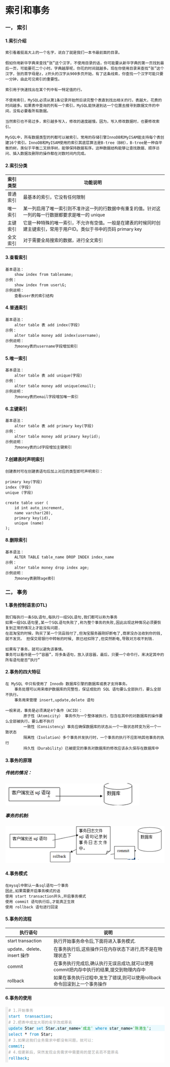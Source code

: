# 索引和事务

### 一， 索引

#### 1.索引介绍

```
索引看着挺高大上的一个名字，说白了就是我们一本书最前面的目录。

假如你用新华字典来查找“张”这个汉字，不使用目录的话，你可能要从新华字典的第一页找到最后一页，可能要花二个小时。字典越厚呢，你花的时间就越多。现在你使用目录来查找“张”这个汉字，张的首字母是z，z开头的汉字从900多页开始，有了这条线索，你查找一个汉字可能只要一分钟，由此可见索引的重要性。

索引用于快速找出在某个列中有一特定值的行。

不使用索引，MySQL必须从第1条记录开始然后读完整个表直到找出相关的行。表越大，花费的时间越多。如果表中查询的列有一个索引，MySQL能快速到达一个位置去搜寻到数据文件的中间，没有必要看所有数据。

当然索引也不易过多，索引越多写入，修改的速度越慢。因为，写入修改数据时，也要修改索引。

MySQL中，所有数据类型的列都可以被索引，常用的存储引擎InnoDB和MyISAM能支持每个表创建16个索引。InnoDB和MyISAM使用的索引其底层算法是B-tree（B树），B-tree是一种自平衡的树，类似于平衡二叉排序树，能够保持数据有序。这种数据结构能够让查找数据、顺序访问、插入数据及删除的操作都在对数时间内完成。
```

#### 2.索引分类

| 索引类型 | 功能说明                                     |
| :--- | ---------------------------------------- |
| 普通索引 | 最基本的索引，它没有任何限制                           |
| 唯一索引 | 某一列启用了唯一索引则不准许这一列的行数据中有重复的值。针对这一列的每一行数据都要求是唯一的  unique |
| 主键索引 | 它是一种特殊的唯一索引，不允许有空值。一般是在建表的时候同时创建主键索引，常用于用户ID。类似于书中的页码  primary key |
| 全文索引 | 对于需要全局搜索的数据，进行全文索引                       |

#### 3.查看索引

```
基本语法：
	show index from tablename;
示例：
	show index from user\G;
示例说明：
	查看user表的索引结构
```

#### 4.普通索引

```
基本语法：
	alter table 表 add index(字段)
示例：
	alter table money add index(username);
示例说明：
	为money表的username字段增加索引
```

####  5.唯一索引

```
基本语法：
	alter table 表 add unique(字段)
示例：
	alter table money add unique(email);
示例说明：
	为money表的email字段增加唯一索引
```

####  6.主键索引

```
基本语法：
	alter table 表 add primary key(字段)
示例：
	alter table money add primary key(id);
示例说明：
	为money表的id字段增加主键索引
```

#### 7.创建表时声明索引

```
创建表时可在创建表语句后加上对应的类型即可声明索引：

primary key(字段) 
index (字段)
unique (字段)

create table user (
	id int auto_increment,
	name varchar(20),
	primary key(id),
	unique (name)
);

```

#### 8.删除索引

```
基本语法：
	ALTER TABLE table_name DROP INDEX index_name
示例：
	alter table money drop index age;
示例说明：
	为money表删除age索引
```



### 二， 事务

#### 1.事务控制语言(DTL)

```
我们每执行一条SQL语句,每执行一组SQL语句,我们都可以称为事务
如果一组SQL语句里,某一个SQL语句失败了,称为整个事务的失败,因此出现这种情况必须要恢复到正常的情况上才能没有问题.
在逛淘宝的时候，购买了某一个货品钱付了,但淘宝服务器刚好断电了,商家没办法收到你的钱,就不发货。 担保交易银行中转帐的时候, 款已经扣除了,但突然断电,导致对方收不到钱.

如果有了事务，就可以避免该事情。
事务可以看作是一个“容器”，将多条语句，放入该容器，最后，只要一个命令行，来决定其中的所有语句是否“执行” 
```

#### 2.事务的四大特征

```
在 MySQL 中只有使用了 Innodb 数据库引擎的数据库或表才支持事务。
	事务处理可以用来维护数据库的完整性，保证成批的 SQL 语句要么全部执行，要么全部不执行。
	事务用来管理 insert,update,delete 语句

一般来说，事务是必须满足4个条件（ACID）：
		原子性（Atomicity） 事务作为一个整体被执行，包含在其中的对数据库的操作要么全部被执行，要么都不执行
		一致性（Consistency）事务应确保数据库的状态从一个一致状态转变为另一个一致状态
		隔离性（Isolation）多个事务并发执行时，一个事务的执行不应影响其他事务的执行
		持久性（Durability）已被提交的事务对数据库的修改应该永久保存在数据库中

```



#### 3.事务的原理

##### 传统的情况：

![](imgs/事务1.png)

##### 事务的机制:

![](imgs/事务2.png)



#### 4.事务模式

```
在mysql中默认一条sql语句一个事务
因此,如果需要开启事务模式的话
使用 start transaction开头,开启事务模式
使用 commit 语句执行后,才能真正生效
使用 rollback 语句进行回滚
```

#### 5.事务的流程

| 执行语句                    | 说明                                       |
| ----------------------- | ---------------------------------------- |
| start transaction       | 执行开始事务命令后,下面将进入事务模式.                     |
| update、delete、insert 操作 | 在事务执行后,这些操作只在内存状态下进行,而不是在物理状态下           |
| commit                  | 在事务执行完成后,确认执行无误且成功,就可以使用commit把内存中执行的结果,提交到物理内存中 |
| rollback                | 如果在事务执行过程中,发生了错误,则可以使用rollback命令回滚到上一个事务操作 |

#### 6.事务的使用

![](imgs/事务3.png)




